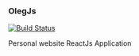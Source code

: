 ### OlegJs
[![Build Status](https://travis-ci.org/oshalygin/OlegJs.svg?branch=master)](https://travis-ci.org/oshalygin/OlegJs)


Personal website ReactJs Application
